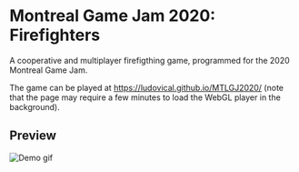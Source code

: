 # Montreal Game Jam 2020: Firefighters

A cooperative and multiplayer firefigthing game, programmed for the 2020 Montreal Game Jam.

The game can be played at https://ludovical.github.io/MTLGJ2020/ (note that the page may require a few minutes to load the WebGL player in the background).

## Preview
![Demo gif](https://github.com/LudovicAL/MTLGJ2020/blob/master/Demo.gif?raw=true)
